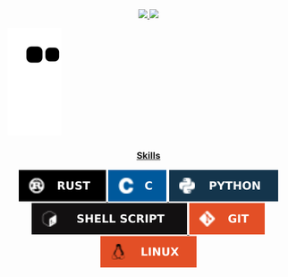 <div align="center">
	<a href="https://github.com/Heraclito-Q-Saldanha">
	<img height="130em", src="https://github-readme-stats.vercel.app/api?username=Heraclito-Q-Saldanha&show_icons=true&theme=dark&include_all_commits=true&count_private=true"/>
	<img height="130em" src="https://github-readme-stats.vercel.app/api/top-langs/?username=Heraclito-Q-Saldanha&layout=compact&langs_count=7&theme=dark"/>
</div>

![Snake animation](https://github.com/Heraclito-Q-Saldanha/Heraclito-Q-Saldanha/blob/output/github-contribution-grid-snake.svg)

<div align="center">
	<h3 style="text-align=center">Skills</h3>
<div>

![Rust](assets/Rust.svg)
![C](assets/C.svg)
![Python](assets/Python.svg)
![Shell Script](assets/Shell_Script.svg)
![Git](assets/Git.svg)
![Linux](assets/Linux.svg)